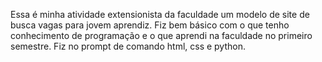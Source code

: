 Essa é minha atividade extensionista da faculdade um modelo de site de busca vagas para jovem aprendiz. Fiz bem básico com o que tenho conhecimento de programação
e o que aprendi na faculdade no primeiro semestre. Fiz no prompt de comando html, css e python. 
